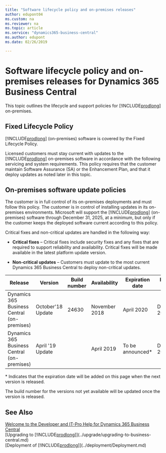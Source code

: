 ```yaml
---
title: "Software lifecycle policy and on-premises releases"
author: edupont04
ms.custom: na
ms.reviewer: na
ms.topic: article
ms.service: "dynamics365-business-central"
ms.author: edupont
ms.date: 02/26/2019

---
```


# Software lifecycle policy and on-premises releases for Dynamics 365 Business Central

This topic outlines the lifecycle and support policies for [!INCLUDE[prodlong](../developer/includes/prodlong.md)] on-premises.

## Fixed Lifecycle Policy

[!INCLUDE[prodlong](../developer/includes/prodlong.md)] (on-premises) software is covered by the Fixed Lifecycle Policy.  

Licensed customers must stay current with updates to the [!INCLUDE[prodlong](../developer/includes/prodlong.md)] on-premises software in accordance with the following servicing and system requirements. This policy requires that the customer maintain Software Assurance (SA) or the Enhancement Plan, and that it deploy updates as noted later in this topic.  

## On-premises software update policies

The customer is in full control of its on-premises deployments and must follow this policy. The customer is in control of installing updates in its on-premises environments. Microsoft will support the [!INCLUDE[prodlong](../developer/includes/prodlong.md)] (on-premises) software through December 31, 2025, at a minimum, but only if the customer keeps the deployed software current according to this policy.  

Critical fixes and non-critical updates are handled in the following way:

- **Critical fixes** – Critical fixes include security fixes and any fixes that are required to support reliability and availability. Critical fixes will be made available in the latest platform update version.

- **Non-critical updates** – Customers must update to the most current Dynamics 365 Business Central to deploy non-critical updates.

|Release                                     |Version           |Build number  |Availability  |Expiration date|Product life|
|--------------------------------------------|------------------|--------------|--------------|---------------|------------|
|Dynamics 365 Business Central (on-premises) |October'18 Update|24630 |November 2018 |April 2020   |December 2025|
|Dynamics 365 Business Central (on-premises) |April '19 Update ||April 2019  |To be announced\*|December 2025|

\* Indicates that the expiration date will be added on this page when the next version is released.

The build number for the versions not yet available will be updated once the version is released.

## See Also

[Welcome to the Developer and IT-Pro Help for Dynamics 365 Business Central](../index.md)  
[Upgrading to [!INCLUDE[prodlong](../developer/includes/prodlong.md)]](../upgrade/upgrading-to-business-central.md)  
[Deployment of [!INCLUDE[prodlong](../developer/includes/prodlong.md)]](../deployment/Deployment.md)  
